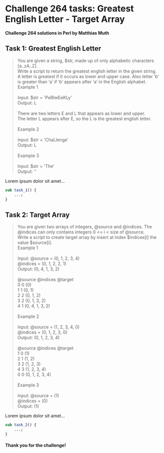 # Challenge 264 tasks: Greatest English Letter - Target Array
**Challenge 264 solutions in Perl by Matthias Muth**

## Task 1: Greatest English Letter

> You are given a string, $str, made up of only alphabetic characters [a..zA..Z].<br/>
> Write a script to return the greatest english letter in the given string.<br/>
> A letter is greatest if it occurs as lower and upper case. Also letter ‘b’ is greater than ‘a’ if ‘b’ appears after ‘a’ in the English alphabet.<br/>
> Example 1<br/>
> <br/>
> Input: $str = 'PeRlwEeKLy'<br/>
> Output: L<br/>
> <br/>
> There are two letters E and L that appears as lower and upper.<br/>
> The letter L appears after E, so the L is the greatest english letter.<br/>
> <br/>
> Example 2<br/>
> <br/>
> Input: $str = 'ChaLlenge'<br/>
> Output: L<br/>
> <br/>
> Example 3<br/>
> <br/>
> Input: $str = 'The'<br/>
> Output: ''<br/>

Lorem ipsum dolor sit amet...

```perl
sub task_1() {
    ...;
}
```

## Task 2: Target Array

> You are given two arrays of integers, @source and @indices. The @indices can only contains integers 0 <= i < size of @source.<br/>
> Write a script to create target array by insert at index $indices[i] the value $source[i].<br/>
> Example 1<br/>
> <br/>
> Input: @source  = (0, 1, 2, 3, 4)<br/>
>        @indices = (0, 1, 2, 2, 1)<br/>
> Output: (0, 4, 1, 3, 2)<br/>
> <br/>
> @source  @indices  @target<br/>
> 0        0         (0)<br/>
> 1        1         (0, 1)<br/>
> 2        2         (0, 1, 2)<br/>
> 3        2         (0, 1, 3, 2)<br/>
> 4        1         (0, 4, 1, 3, 2)<br/>
> <br/>
> Example 2<br/>
> <br/>
> Input: @source  = (1, 2, 3, 4, 0)<br/>
>        @indices = (0, 1, 2, 3, 0)<br/>
> Output: (0, 1, 2, 3, 4)<br/>
> <br/>
> @source  @indices  @target<br/>
> 1        0         (1)<br/>
> 2        1         (1, 2)<br/>
> 3        2         (1, 2, 3)<br/>
> 4        3         (1, 2, 3, 4)<br/>
> 0        0         (0, 1, 2, 3, 4)<br/>
> <br/>
> Example 3<br/>
> <br/>
> Input: @source  = (1)<br/>
>        @indices = (0)<br/>
> Output: (1)<br/>

Lorem ipsum dolor sit amet...

```perl
sub task_2() {
    ...;
}
```

#### **Thank you for the challenge!**
